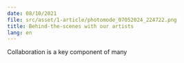 ```yaml
---
date: 08/10/2021
file: src/asset/1-article/photomode_07052024_224722.png
title: Behind-the-scenes with our artists
lang: en
---
```


Collaboration is a key component of many
